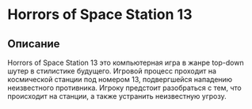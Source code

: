 # Horrors of Space Station 13
## Описание 
Horrors of Space Station 13 это компьютерная игра в жанре top-down шутер в стилистике будущего.
Игровой процесс проходит на космической станции под номером 13, подвергшейся нападению неизвестного противника. Игроку предстоит разобраться с тем, что происходит на станции, а также устранить неизвестную угрозу.
